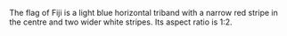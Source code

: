 The flag of Fiji is a light blue horizontal triband with a narrow red stripe in the centre and two wider white stripes. Its aspect ratio is 1:2.